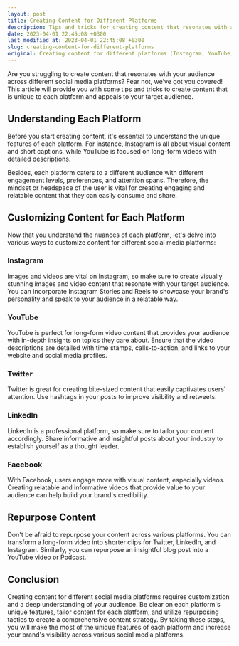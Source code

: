```yaml
---
layout: post
title: Creating Content for Different Platforms
description: Tips and tricks for creating content that resonates with audiences across various social media platforms
date: 2023-04-01 22:45:08 +0300
last_modified_at: 2023-04-01 22:45:08 +0300
slug: creating-content-for-different-platforms
original: Creating content for different platforms (Instagram, YouTube, etc.)
---
```

Are you struggling to create content that resonates with your audience across different social media platforms? Fear not, we’ve got you covered! This article will provide you with some tips and tricks to create content that is unique to each platform and appeals to your target audience.

## Understanding Each Platform

Before you start creating content, it's essential to understand the unique features of each platform. For instance, Instagram is all about visual content and short captions, while YouTube is focused on long-form videos with detailed descriptions.

Besides, each platform caters to a different audience with different engagement levels, preferences, and attention spans. Therefore, the mindset or headspace of the user is vital for creating engaging and relatable content that they can easily consume and share.

## Customizing Content for Each Platform

Now that you understand the nuances of each platform, let's delve into various ways to customize content for different social media platforms:

### Instagram

Images and videos are vital on Instagram, so make sure to create visually stunning images and video content that resonate with your target audience. You can incorporate Instagram Stories and Reels to showcase your brand's personality and speak to your audience in a relatable way.

### YouTube

YouTube is perfect for long-form video content that provides your audience with in-depth insights on topics they care about. Ensure that the video descriptions are detailed with time stamps, calls-to-action, and links to your website and social media profiles.

### Twitter

Twitter is great for creating bite-sized content that easily captivates users' attention. Use hashtags in your posts to improve visibility and retweets.

### LinkedIn

LinkedIn is a professional platform, so make sure to tailor your content accordingly. Share informative and insightful posts about your industry to establish yourself as a thought leader.

### Facebook

With Facebook, users engage more with visual content, especially videos. Creating relatable and informative videos that provide value to your audience can help build your brand's credibility.

## Repurpose Content

Don't be afraid to repurpose your content across various platforms. You can transform a long-form video into shorter clips for Twitter, LinkedIn, and Instagram. Similarly, you can repurpose an insightful blog post into a YouTube video or Podcast.

## Conclusion

Creating content for different social media platforms requires customization and a deep understanding of your audience. Be clear on each platform's unique features, tailor content for each platform, and utilize repurposing tactics to create a comprehensive content strategy. By taking these steps, you will make the most of the unique features of each platform and increase your brand's visibility across various social media platforms.